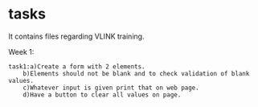 # tasks
It contains files regarding VLINK training.

Week 1:

    task1:a)Create a form with 2 elements.
        b)Elements should not be blank and to check validation of blank values.
        c)Whatever input is given print that on web page.
        d)Have a button to clear all values on page.
  

